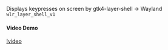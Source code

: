 Displays keypresses on screen by gtk4-layer-shell -> Wayland `wlr_layer_shell_v1`


#### Video Demo
[!video](https://github.com/user-attachments/assets/0822b80b-0feb-4495-b7d9-f0a6d7af4ce9)

